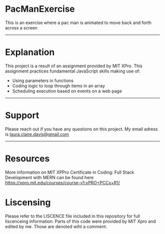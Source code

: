# PacManExercise
This is an exercise where a pac man is animated to move back and forth across a screen
***
# Explanation
This project is a result of an assignment provided by MIT XPro. This assignment practices fundamental JavaScript skills making use of:
- Using parameters in functions
- Coding logic to loop through items in an array
- Scheduling execution based on events on a web page
***
# Support
Please reach out if you have any questions on this project. My email adress is <laura.claire.davis@gmail.com> 
***
# Resources
More information on MIT XPPro Certificate in Coding: Full Stack Development with MERN can be found here
<https://xpro.mit.edu/courses/course-v1:xPRO+PCCx+R1/>

# Liscensing
Please refer to the LISCENCE file included in this repository for full liscenceing information. Parts of this code were provided by MIT Xpro and edited by me. Those are denoted wiht a comment. 

